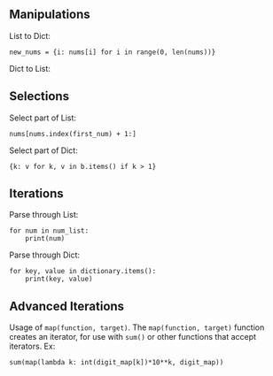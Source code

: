 ## Manipulations

List to Dict:

```
new_nums = {i: nums[i] for i in range(0, len(nums))}
```

Dict to List:

## Selections

Select part of List:

```
nums[nums.index(first_num) + 1:]
```

Select part of Dict:

```
{k: v for k, v in b.items() if k > 1}
```

## Iterations

Parse through List:

```
for num in num_list:
    print(num)
```

Parse through Dict:

```
for key, value in dictionary.items():
    print(key, value)
```

## Advanced Iterations

Usage of `map(function, target)`.
The `map(function, target)` function creates an iterator, for use with `sum()` or other functions that accept iterators.
Ex:
```
sum(map(lambda k: int(digit_map[k])*10**k, digit_map))
```


